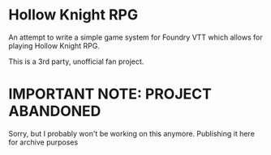 # Hollow Knight RPG

An attempt to write a simple game system for Foundry VTT which allows for playing Hollow Knight RPG.

This is a 3rd party, unofficial fan project.

# IMPORTANT NOTE: PROJECT ABANDONED

Sorry, but I probably won't be working on this anymore. Publishing it here for archive purposes